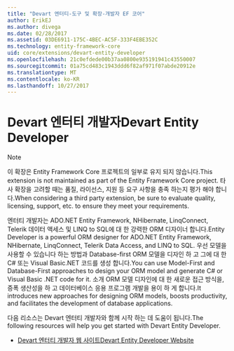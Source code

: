 ```yaml
---
title: "Devart 엔터티-도구 및 확장-개발자 EF 코어"
author: ErikEJ
ms.author: divega
ms.date: 02/28/2017
ms.assetid: 03DE6911-175C-4BEC-AC5F-333F4EBE352C
ms.technology: entity-framework-core
uid: core/extensions/devart-entity-developer
ms.openlocfilehash: 21c0efdede00b37aa0800e935191941c43550007
ms.sourcegitcommit: 01a75cd483c1943ddd6f82af971f07abde20912e
ms.translationtype: MT
ms.contentlocale: ko-KR
ms.lasthandoff: 10/27/2017
---
```

# <a name="devart-entity-developer"></a><span data-ttu-id="c1abb-102">Devart 엔터티 개발자</span><span class="sxs-lookup"><span data-stu-id="c1abb-102">Devart Entity Developer</span></span>

> [!NOTE]  
> <span data-ttu-id="c1abb-103">이 확장은 Entity Framework Core 프로젝트의 일부로 유지 되지 않습니다.</span><span class="sxs-lookup"><span data-stu-id="c1abb-103">This extension is not maintained as part of the Entity Framework Core project.</span></span> <span data-ttu-id="c1abb-104">타사 확장을 고려할 때는 품질, 라이선스, 지원 등 요구 사항을 충족 하는지 평가 해야 합니다.</span><span class="sxs-lookup"><span data-stu-id="c1abb-104">When considering a third party extension, be sure to evaluate quality, licensing, support, etc. to ensure they meet your requirements.</span></span>

<span data-ttu-id="c1abb-105">엔터티 개발자는 ADO.NET Entity Framework, NHibernate, LinqConnect, Telerik 데이터 액세스 및 LINQ to SQL에 대 한 강력한 ORM 디자이너 합니다.</span><span class="sxs-lookup"><span data-stu-id="c1abb-105">Entity Developer is a powerful ORM designer for ADO.NET Entity Framework, NHibernate, LinqConnect, Telerik Data Access, and LINQ to SQL.</span></span> <span data-ttu-id="c1abb-106">우선 모델을 사용할 수 있습니다 하는 방법과 Database-first ORM 모델을 디자인 하 고 그에 대 한 C# 또는 Visual Basic.NET 코드를 생성 합니다.</span><span class="sxs-lookup"><span data-stu-id="c1abb-106">You can use  Model-First and Database-First approaches to design your ORM model and generate C# or Visual Basic .NET code for it.</span></span> <span data-ttu-id="c1abb-107">소개 ORM 모델 디자인에 대 한 새로운 접근 방식을, 증폭 생산성을 하 고 데이터베이스 응용 프로그램 개발을 용이 하 게 합니다.</span><span class="sxs-lookup"><span data-stu-id="c1abb-107">It introduces new approaches for designing ORM models, boosts productivity, and facilitates the development of database applications.</span></span>

<span data-ttu-id="c1abb-108">다음 리소스는 Devart 엔터티 개발자와 함께 시작 하는 데 도움이 됩니다.</span><span class="sxs-lookup"><span data-stu-id="c1abb-108">The following resources will help you get started with Devart Entity Developer.</span></span>
* [<span data-ttu-id="c1abb-109">Devart 엔터티 개발자 웹 사이트</span><span class="sxs-lookup"><span data-stu-id="c1abb-109">Devart Entity Developer Website</span></span>](https://www.devart.com/entitydeveloper/)
